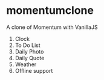 # momentumclone
A clone of Momentum with VanillaJS 

1. Clock
2. To Do List
3. Daily Photo
4. Daily Quote
5. Weather
6. Offline support
